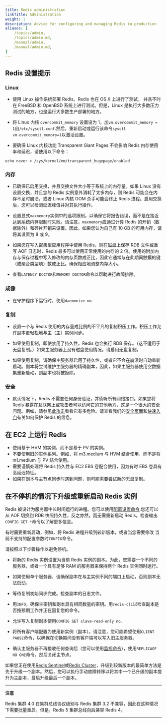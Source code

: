 ```yaml
---
title: Redis administration
linkTitle: Administration
weight: 1
description: Advice for configuring and managing Redis in production
aliases: [
    /topics/admin,
    /topics/admin.md,
    /manual/admin,
    /manual/admin.md,
]
---
```


## Redis 设置提示

### Linux

*   使用 Linux 操作系统部署 Redis。Redis 也在 OS X 上进行了测试， 并且不时在 FreeBSD 和 OpenBSD 系统上进行测试。但是，Linux 是执行大多数压力测试的地方，也是运行大多数生产部署的地方。

*   将 Linux 内核 `overcommit_memory` 设置设为 1。加`vm.overcommit_memory = 1`自`/etc/sysctl.conf`.然后，重新启动或运行该命令`sysctl vm.overcommit_memory=1`以激活设置。

*   要确保 Linux 内核功能 Transparent Giant Pages 不会影响 Redis 内存使用率和延迟，请使用以下命令：

`echo never > /sys/kernel/mm/transparent_hugepage/enabled`

### 内存

*   已确保已启用交换，并且交换文件大小等于系统上的内存量。如果 Linux 没有设置交换，并且您的 Redis 实例意外消耗了太多内存，则 Redis 可能会在内存不足时崩溃，或者 Linux 内核 OOM 杀手可能会终止 Redis 进程。启用交换后，您可以检测延迟峰值并对其执行操作。

*   设置显式`maxmemory`实例中的选项限制，以确保它将报告错误，而不是在接近达到系统内存限制时失败。请注意，`maxmemory`应通过计算 Redis 的开销（数据除外）和碎片开销来设置。因此，如果您认为自己有 10 GB 的可用内存，请将其设置为 8 或 9。

*   如果您在写入密集型应用程序中使用 Redis，则在磁盘上保存 RDB 文件或重写 AOF 日志时，Redis 最多可以使用正常使用的内存的 2 倍。使用的附加内存与保存过程中写入修改的内存页数成正比，因此它通常与在此期间触摸的键（或聚合类型项）数成正比。确保相应地调整内存大小。

*   查看`LATENCY DOCTOR`和`MEMORY DOCTOR`命令以帮助进行故障排除。

### 成像

*   在守护程序下运行时，使用`daemonize no`.

### 复制

*   设置一个与 Redis 使用的内存量成比例的不平凡的复制积压工作。积压工作允许副本更轻松地与主（主）实例同步。

*   如果使用复制，即使禁用了持久性，Redis 也会执行 RDB 保存。（这不适用于无盘复制。）如果主服务器上没有磁盘使用情况，请启用无盘复制。

*   如果使用复制，请确保主服务器启用了持久性，或者它不会在崩溃时自动重新启动。副本将尝试维护主服务器的精确副本，因此，如果主服务器使用空数据集重新启动，则副本也将被擦除。

### 安全

*   默认情况下，Redis 不需要任何身份验证，并侦听所有网络接口。如果您将 Redis 暴露在互联网上或攻击者可以访问它的其他地方，这是一个很大的安全问题。例如，请参见[此攻击](http://antirez.com/news/96)看看它有多危险。请查看我们的[安全页面](/topics/security)和[快速入门](/topics/quickstart)有关如何保护 Redis 的信息。

## 在 EC2 上运行 Redis

*   使用基于 HVM 的实例，而不是基于 PV 的实例。
*   不要使用旧的实例系列。例如，将 m3.medium 与 HVM 结合使用，而不是将 m1.medium 与 PV 结合使用。
*   需要谨慎处理将 Redis 持久性与 EC2 EBS 卷配合使用，因为有时 EBS 卷具有高延迟特征。
*   如果在副本与主节点同步时遇到问题，则可能需要尝试新的无盘复制。

## 在不停机的情况下升级或重新启动 Redis 实例

Redis 被设计为服务器中长时间运行的进程。您可以使用[配置设置命令](/commands/config-set).您还可以从 AOF 切换到 RDB 快照持久性，反之亦然，而无需重新启动 Redis。检查输出`CONFIG GET *`命令以了解更多信息。

有时需要重新启动，例如，将 Redis 进程升级到较新版本，或者当您需要修改 当前不支持的配置参数时`CONFIG`命令。

请按照以下步骤操作以避免停机。

*   将新的 Redis 实例设置为当前 Redis 实例的副本。为此，您需要一个不同的服务器，或者一个具有足够 RAM 的服务器来保持两个 Redis 实例同时运行。

*   如果使用单个服务器，请确保副本在与主实例不同的端口上启动，否则副本无法启动。

*   等待复制初始同步完成。检查副本的日志文件。

*   用`INFO`，确保主密钥和副本具有相同数量的密钥。用`redis-cli`以检查副本是否按预期工作并正在回复您的命令。

*   允许写入复制副本使用`CONFIG SET slave-read-only no`.

*   将所有客户端配置为使用新实例（副本）。请注意，您可能希望使用`CLIENT PAUSE`命令，以确保在切换期间没有客户端可以写入旧主服务器。

*   确认主服务器不再接收任何查询后（您可以使用[监视命令](/commands/monitor)），使用`REPLICAOF NO ONE`命令，然后关闭主节点。

如果您正在使用[Redis Sentinel](/topics/sentinel)或[Redis Cluster](/topics/cluster-tutorial)，升级到较新版本的最简单方法是先于升级一个副本。然后，您可以执行手动故障转移以将其中一个已升级的副本提升为主副本，最后升级最后一个副本。

***

**注意**

Redis 集群 4.0 在集群总线协议级别与 Redis 集群 3.2 不兼容，因此在这种情况下需要批量重启。但是，Redis 5 集群总线向后兼容 Redis 4。

***

